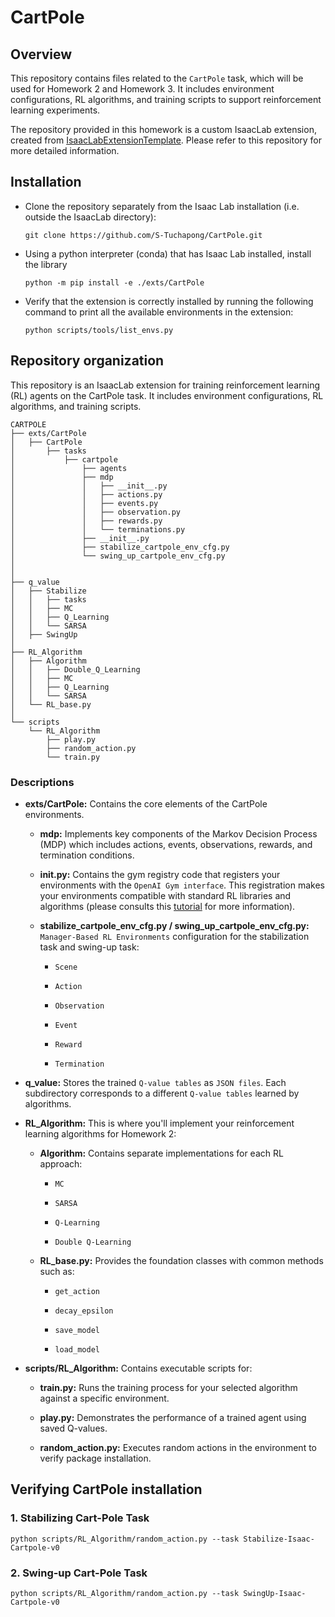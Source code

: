 # CartPole
 
## Overview
This repository contains files related to the `CartPole` task, which will be used for Homework 2 and Homework 3. It includes environment configurations, RL algorithms, and training scripts to support reinforcement learning experiments.


The repository provided in this homework is a custom IsaacLab extension, created from [IsaacLabExtensionTemplate](https://github.com/isaac-sim/IsaacLabExtensionTemplate). Please refer to this repository for more detailed information.

## Installation

- Clone the repository separately from the Isaac Lab installation (i.e. outside the IsaacLab directory):

    ```
    git clone https://github.com/S-Tuchapong/CartPole.git
    ```
- Using a python interpreter (conda) that has Isaac Lab installed, install the library

    ```
    python -m pip install -e ./exts/CartPole
    ```

- Verify that the extension is correctly installed by running the following command to print all the available environments in the extension:

    ```
    python scripts/tools/list_envs.py
    ```
## Repository organization
This repository is an IsaacLab extension for training reinforcement learning (RL) agents on the CartPole task. It includes environment configurations, RL algorithms, and training scripts.

```
CARTPOLE
├── exts/CartPole
│   ├── CartPole
│       ├── tasks
│           ├── cartpole
│               ├── agents
│               ├── mdp
│               │   ├── __init__.py
│               │   ├── actions.py
│               │   ├── events.py
│               │   ├── observation.py
│               │   ├── rewards.py
│               │   └── terminations.py
│               ├── __init__.py
│               ├── stabilize_cartpole_env_cfg.py
│               └── swing_up_cartpole_env_cfg.py
│               
│  
├── q_value
│   ├── Stabilize
│   │   ├── tasks
│   │   ├── MC
│   │   ├── Q_Learning
│   │   └── SARSA
│   ├── SwingUp
│  
├── RL_Algorithm
│   ├── Algorithm
│   │   ├── Double_Q_Learning
│   │   ├── MC
│   │   ├── Q_Learning
│   │   └── SARSA
│   └── RL_base.py
│
└── scripts
    └── RL_Algorithm
        ├── play.py
        ├── random_action.py
        └── train.py
```

### Descriptions

- **exts/CartPole:** Contains the core elements of the CartPole environments.

    - **mdp:** Implements key components of the Markov Decision Process (MDP) which includes actions, events, observations, rewards, and termination conditions.

    - **__init__.py:** Contains the gym registry
    code that registers your environments with the `OpenAI Gym interface`. This registration makes your environments compatible with standard RL libraries and algorithms (please consults this [tutorial](https://isaac-sim.github.io/IsaacLab/main/source/tutorials/03_envs/register_rl_env_gym.html#using-the-gym-registry) for more information).

    - **stabilize_cartpole_env_cfg.py / swing_up_cartpole_env_cfg.py:** `Manager-Based RL Environments` configuration for the stabilization task and swing-up task:

        - `Scene`

        - `Action` 

        - `Observation`

        - `Event`

        - `Reward`

        - `Termination`

- **q_value:** Stores the trained `Q-value tables` as `JSON files`. Each subdirectory corresponds to a different `Q-value tables` learned by algorithms.

- **RL_Algorithm:** This is where you'll implement your reinforcement learning algorithms for Homework 2:

    - **Algorithm:** Contains separate implementations for each RL approach:

        - `MC`

        - `SARSA` 

        - `Q-Learning`

        - `Double Q-Learning`

    - **RL_base.py:** Provides the foundation classes with common methods such as:

        - `get_action`

        - `decay_epsilon` 

        - `save_model`

        - `load_model`


- **scripts/RL_Algorithm:** Contains executable scripts for:

    - **train.py:** Runs the training process for your selected algorithm against a specific environment.

    - **play.py:** Demonstrates the performance of a trained agent using saved Q-values.
 
    - **random_action.py:** Executes random actions in the environment to verify package installation.

## Verifying CartPole installation

### 1. Stabilizing Cart-Pole Task

```
python scripts/RL_Algorithm/random_action.py --task Stabilize-Isaac-Cartpole-v0
```

### 2. Swing-up Cart-Pole Task

```
python scripts/RL_Algorithm/random_action.py --task SwingUp-Isaac-Cartpole-v0
```

